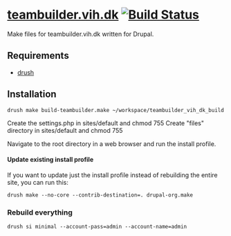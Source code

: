 [teambuilder.vih.dk](http://teambuilder.vih.dk) [![Build Status](https://secure.travis-ci.org/lsolesen/teambuilder-build.png?branch=7.x-1.x)](http://travis-ci.org/lsolesen/teambuilder-build)
==

Make files for teambuilder.vih.dk written for Drupal.

Requirements
--

* [drush](http://drupal.org/project/drush) 

Installation
--

    drush make build-teambuilder.make ~/workspace/teambuilder_vih_dk_build
    
Create the settings.php in sites/default and chmod 755
Create "files" directory in sites/default and chmod 755

Navigate to the root directory in a web browser and run the install profile.

#### Update existing install profile ####

If you want to update just the install profile instead of rebuilding the
entire site, you can run this:

    drush make --no-core --contrib-destination=. drupal-org.make

### Rebuild everything ###

    drush si minimal --account-pass=admin --account-name=admin
